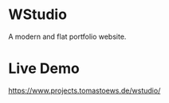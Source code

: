 # WStudio
A modern and flat portfolio website.

# Live Demo
https://www.projects.tomastoews.de/wstudio/
